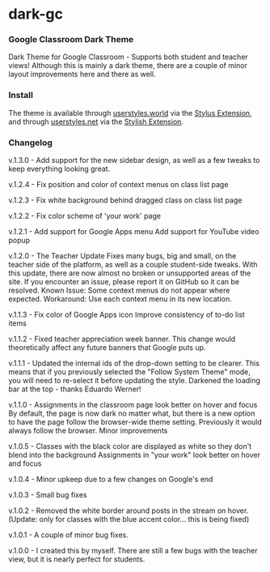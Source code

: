 # dark-gc
### Google Classroom Dark Theme

Dark Theme for Google Classroom - Supports both student and teacher views! Although this is mainly a dark theme, there are a couple of minor layout improvements here and there as well.

### Install
The theme is available through [userstyles.world](http://www.userstyles.world) via the [Stylus Extension](https://chrome.google.com/webstore/detail/stylus/clngdbkpkpeebahjckkjfobafhncgmne?hl=en), and through [userstyles.net](http://www.userstyles.net) via the [Stylish Extension](https://chrome.google.com/webstore/detail/stylish-custom-themes-for/fjnbnpbmkenffdnngjfgmeleoegfcffe?hl=en).


### Changelog
v.1.3.0 -
Add support for the new sidebar design, as well as a few tweaks to keep everything looking great.

v.1.2.4 -
Fix position and color of context menus on class list page

v.1.2.3 -
Fix white background behind dragged class on class list page

v.1.2.2 -
Fix color scheme of 'your work' page

v.1.2.1 -
Add support for Google Apps menu
Add support for YouTube video popup

v.1.2.0 - The Teacher Update
Fixes many bugs, big and small, on the teacher side of the platform, as well as a couple student-side tweaks. With this update, there are now almost no broken or unsupported areas of the site. If you encounter an issue, please report it on GitHub so it can be resolved.
Known Issue: Some context menus do not appear where expected.
Workaround: Use each context menu in its new location.

v.1.1.3 -
Fix color of Google Apps icon
Improve consistency of to-do list items

v.1.1.2 -
Fixed teacher appreciation week banner. This change would theoretically affect any future banners that Google puts up.

v.1.1.1 -
Updated the internal ids of the drop-down setting to be clearer. This means that if you previously selected the "Follow System Theme" mode, you will need to re-select it before updating the style.
Darkened the loading bar at the top - thanks Eduardo Werner!

v.1.1.0 -
Assignments in the classroom page look better on hover and focus
By default, the page is now dark no matter what, but there is a new option to have the page follow the browser-wide theme setting. Previously it would always follow the browser.
Minor improvements

v.1.0.5 -
Classes with the black color are displayed as white so they don't blend into the background
Assignments in "your work" look better on hover and focus

v.1.0.4 -
Minor upkeep due to a few changes on Google's end

v.1.0.3 -
Small bug fixes

v.1.0.2 -
Removed the white border around posts in the stream on hover.
(Update: only for classes with the blue accent color... this is being fixed)

v.1.0.1 -
A couple of minor bug fixes.

v.1.0.0 -
I created this by myself. There are still a few bugs with the teacher view, but it is nearly perfect for students.
